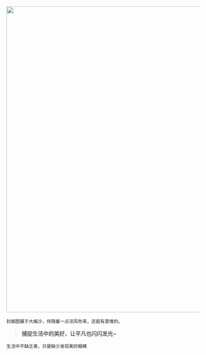 <img src="https://piwigo.dpdns.org/_data/i/upload/2025/09/20/20250920153149-8aeebe88-xx.jpg" width="800" />

<small>封面图摄于大梅沙，伴随着一点凉风吹来，还挺有意境的。</small>

> **捕捉生活中的美好，让平凡也闪闪发光~**


<small>生活中不缺乏美，只是缺少发现美的眼睛</small>